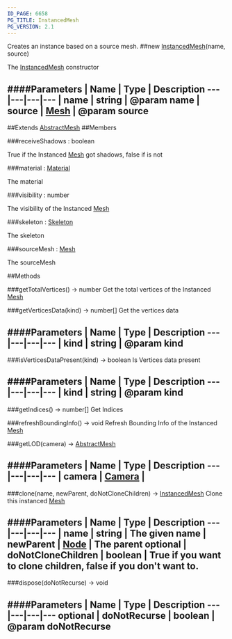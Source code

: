 ```yaml
---
ID_PAGE: 6658
PG_TITLE: InstancedMesh
PG_VERSION: 2.1
---
```


Creates an instance based on a source mesh.
##new [InstancedMesh](page.php?p=6658)(name, source)



The [InstancedMesh](page.php?p=6658) constructor




####Parameters
 | Name | Type | Description
---|---|---|---
 | name | string | @param name
 | source | [Mesh](page.php?p=6659) | @param source
---

##Extends [AbstractMesh](page.php?p=6657)
##Members

###receiveShadows : boolean




True if the Instanced [Mesh](page.php?p=6659) got shadows, false if is not



###material : [Material](page.php?p=6726)




The material



###visibility : number




The visibility of the Instanced [Mesh](page.php?p=6659)



###skeleton : [Skeleton](page.php?p=6703)




The skeleton



###sourceMesh : [Mesh](page.php?p=6659)




The sourceMesh











##Methods

###getTotalVertices() &rarr; number
Get the total vertices of the Instanced [Mesh](page.php?p=6659)






###getVerticesData(kind) &rarr; number[]
Get the vertices data





####Parameters
 | Name | Type | Description
---|---|---|---
 | kind | string | @param kind
---

###isVerticesDataPresent(kind) &rarr; boolean
Is Vertices data present





####Parameters
 | Name | Type | Description
---|---|---|---
 | kind | string | @param kind
---

###getIndices() &rarr; number[]
Get Indices






###refreshBoundingInfo() &rarr; void
Refresh Bounding Info of the Instanced [Mesh](page.php?p=6659)






###getLOD(camera) &rarr; [AbstractMesh](page.php?p=6657)



####Parameters
 | Name | Type | Description
---|---|---|---
 | camera | [Camera](page.php?p=6631) | 
---

###clone(name, newParent, doNotCloneChildren) &rarr; [InstancedMesh](page.php?p=6658)
Clone this instanced [Mesh](page.php?p=6659)





####Parameters
 | Name | Type | Description
---|---|---|---
 | name | string | The given name
 | newParent | [Node](page.php?p=6630) | The parent
optional | doNotCloneChildren | boolean | True if you want to clone children, false if you don't want to.
---

###dispose(doNotRecurse) &rarr; void

####Parameters
 | Name | Type | Description
---|---|---|---
optional | doNotRecurse | boolean | @param doNotRecurse
---

